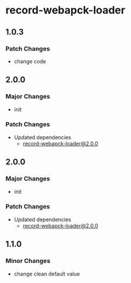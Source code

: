# record-webapck-loader

## 1.0.3

### Patch Changes

-   change code

## 2.0.0

### Major Changes

-   init

### Patch Changes

-   Updated dependencies
    -   record-webapck-loader@2.0.0

## 2.0.0

### Major Changes

-   init

### Patch Changes

-   Updated dependencies
    -   record-webapck-loader@2.0.0

## 1.1.0

### Minor Changes

-   change clean default value
